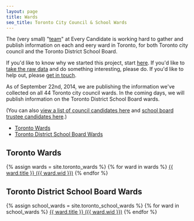 ```yaml
---
layout: page
title: Wards 
seo_title: Toronto City Council & School Wards 
---
```


The (very small) "[team](/about#team)" at Every Candidate is working hard to gather and publish information on each and eery ward in Toronto, for both Toronto city council and the Toronto District School Board. 

If you'd like to know why we started this project, start [here](/about). If you'd like to [take the raw data](/data) and do something interesting, please do. If you'd like to help out, please [get in touch](/about#contact).

As of September 22nd, 2014, we are publishing the information we've collected on all 44 Toronto city council wards. In the coming days, we will publish information on the Toronto District School Board wards.

(You can also [view a list of council candidates here](/candidates/#toronto-council) and [school board trustee candidates here](/candidates/#toronto-school-board).)

<ul>
    <li><a href="#toronto-wards">Toronto Wards</a></li>
    <li><a href="#toronto-school-wards">Toronto District School Board Wards</a></li>
</ul>

<h2 id="toronto-wards">Toronto Wards</a></h2>

{% assign wards = site.toronto_wards %}
{% for ward in wards %}
<a id="{{ ward.wid }}" title="Toronto City Council ward {{ ward.title }}" href="{{ ward.permalink }}">{{ ward.title }} ({{ ward.wid }})</a>
{% endfor %}

<h2 id="toronto-school-wards">Toronto District School Board Wards</h2>

{% assign school_wards = site.toronto_school_wards %}
{% for ward in school_wards %}
<a id="school-{{ ward.wid }}" title="Toronto District School Board ward {{ ward.title }}" href="{{ ward.permalink }}">{{ ward.title }} ({{ ward.wid }})</a>
{% endfor %}
